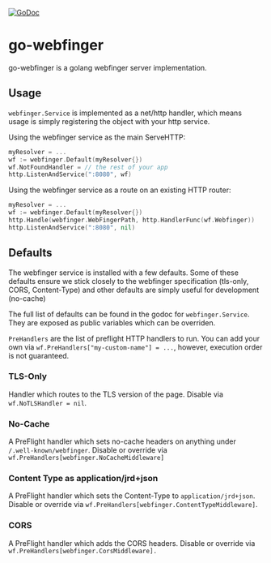 [![GoDoc](https://godoc.org/github.com/sheenobu/go-webfinger?status.svg)](https://godoc.org/github.com/sheenobu/go-webfinger)

# go-webfinger

go-webfinger is a golang webfinger server implementation.

## Usage

`webfinger.Service` is implemented as a net/http handler, which means
usage is simply registering the object with your http service.

Using the webfinger service as the main ServeHTTP:

```go
myResolver = ...
wf := webfinger.Default(myResolver{})
wf.NotFoundHandler = // the rest of your app
http.ListenAndService(":8080", wf)
```

Using the webfinger service as a route on an existing HTTP router:

```go
myResolver = ...
wf := webfinger.Default(myResolver{})
http.Handle(webfinger.WebFingerPath, http.HandlerFunc(wf.Webfinger))
http.ListenAndService(":8080", nil)
```

## Defaults

The webfinger service is installed with a few defaults. Some of these
defaults ensure we stick closely to the webfinger specification (tls-only, CORS, Content-Type)
and other defaults are simply useful for development (no-cache)

The full list of defaults can be found in the godoc for `webfinger.Service`. They are exposed
as public variables which can be overriden.

`PreHandlers` are the list of preflight HTTP handlers to run. You can add your own via `wf.PreHandlers["my-custom-name"] = ...`, however,
execution order is not guaranteed.

### TLS-Only

Handler which routes to the TLS version of the page. Disable via `wf.NoTLSHandler = nil`.

### No-Cache

A PreFlight handler which sets no-cache headers on anything under `/.well-known/webfinger`. Disable or override via `wf.PreHandlers[webfinger.NoCacheMiddleware]`

### Content Type as application/jrd+json

A PreFlight handler which sets the Content-Type to `application/jrd+json`. Disable or override via `wf.PreHandlers[webfinger.ContentTypeMiddleware]`.

### CORS 

A PreFlight handler which adds the CORS headers. Disable or override via `wf.PreHandlers[webfinger.CorsMiddleware].`
